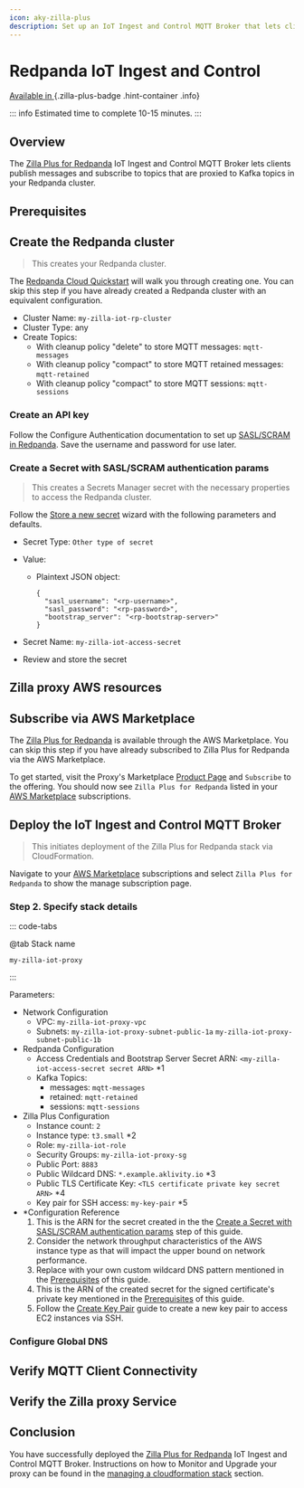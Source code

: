 ```yaml
---
icon: aky-zilla-plus
description: Set up an IoT Ingest and Control MQTT Broker that lets clients publish messages and subscribe to topics proxied to Kafka topics in your Redpanda cluster.
---
```


# Redpanda IoT Ingest and Control

[Available in <ZillaPlus/>](https://www.aklivity.io/products/zilla-plus)
{.zilla-plus-badge .hint-container .info}

::: info Estimated time to complete 10-15 minutes.
:::

## Overview

The [Zilla Plus for Redpanda](https://aws.amazon.com/marketplace/pp/prodview-sj4kquyndubiu) IoT Ingest and Control MQTT Broker lets clients publish messages and subscribe to topics that are proxied to Kafka topics in your Redpanda cluster.

## Prerequisites

<!-- @include: @partials/iot-ingest-control/prerequisites.md  -->

## Create the Redpanda cluster

> This creates your Redpanda cluster.

The [Redpanda Cloud Quickstart](https://docs.redpanda.com/current/get-started/quick-start-cloud/) will walk you through creating one. You can skip this step if you have already created a Redpanda cluster with an equivalent configuration.

- Cluster Name: `my-zilla-iot-rp-cluster`
- Cluster Type: any
- Create Topics:
  - With cleanup policy "delete" to store MQTT messages: `mqtt-messages`
  - With cleanup policy "compact" to store MQTT retained messages: `mqtt-retained`
  - With cleanup policy "compact" to store MQTT sessions: `mqtt-sessions`

### Create an API key

Follow the Configure Authentication documentation to set up [SASL/SCRAM in Redpanda](https://docs.redpanda.com/current/manage/security/authentication/#scram). Save the username and password for use later.

### Create a Secret with SASL/SCRAM authentication params

> This creates a Secrets Manager secret with the necessary properties to access the Redpanda cluster.

Follow the [Store a new secret](https://console.aws.amazon.com/secretsmanager/newsecret) wizard with the following parameters and defaults.

- Secret Type: `Other type of secret`
- Value:

  - Plaintext JSON object:

    ```json:no-line-numbers
    {
      "sasl_username": "<rp-username>",
      "sasl_password": "<rp-password>",
      "bootstrap_server": "<rp-bootstrap-server>"
    }
    ```

- Secret Name: `my-zilla-iot-access-secret`
- Review and store the secret

## Zilla proxy AWS resources

<!-- @include: @partials/iot-ingest-control/aws-resources.md  -->

## Subscribe via AWS Marketplace

The [Zilla Plus for Redpanda](https://aws.amazon.com/marketplace/pp/prodview-sj4kquyndubiu) is available through the AWS Marketplace. You can skip this step if you have already subscribed to Zilla Plus for Redpanda via the AWS Marketplace.

To get started, visit the Proxy's Marketplace [Product Page](https://aws.amazon.com/marketplace/pp/prodview-sj4kquyndubiu) and `Subscribe` to the offering. You should now see `Zilla Plus for Redpanda` listed in your [AWS Marketplace](https://console.aws.amazon.com/marketplace) subscriptions.

## Deploy the IoT Ingest and Control MQTT Broker

> This initiates deployment of the Zilla Plus for Redpanda stack via CloudFormation.

Navigate to your [AWS Marketplace](https://console.aws.amazon.com/marketplace) subscriptions and select `Zilla Plus for Redpanda` to show the manage subscription page.

<!-- @include: @partials/iot-ingest-control/cf-stack/s1-launch.md  -->

### Step 2. Specify stack details

::: code-tabs

@tab Stack name

```text:no-line-numbers
my-zilla-iot-proxy
```

:::

Parameters:

- Network Configuration
  - VPC: `my-zilla-iot-proxy-vpc`
  - Subnets: `my-zilla-iot-proxy-subnet-public-1a` `my-zilla-iot-proxy-subnet-public-1b`
- Redpanda Configuration
  - Access Credentials and Bootstrap Server Secret ARN: `<my-zilla-iot-access-secret secret ARN>` \*1
  - Kafka Topics:
    - messages: `mqtt-messages`
    - retained: `mqtt-retained`
    - sessions: `mqtt-sessions`
- Zilla Plus Configuration
  - Instance count: `2`
  - Instance type: `t3.small` \*2
  - Role: `my-zilla-iot-role`
  - Security Groups: `my-zilla-iot-proxy-sg`
  - Public Port: `8883`
  - Public Wildcard DNS: `*.example.aklivity.io` \*3
  - Public TLS Certificate Key: `<TLS certificate private key secret ARN>` \*4
  - Key pair for SSH access: `my-key-pair` \*5
- \*Configuration Reference
  1. This is the ARN for the secret created in the the [Create a Secret with SASL/SCRAM authentication params](#create-a-secret-with-sasl-scram-authentication-params) step of this guide.
  2. Consider the network throughput characteristics of the AWS instance type as that will impact the upper bound on network performance.
  3. Replace with your own custom wildcard DNS pattern mentioned in the [Prerequisites](#prerequisites) of this guide.
  4. This is the ARN of the created secret for the signed certificate's private key mentioned in the [Prerequisites](#prerequisites) of this guide.
  5. Follow the [Create Key Pair](../../how-tos/aws-services/create-key-pair.md) guide to create a new key pair to access EC2 instances via SSH.

<!-- @include: @partials/iot-ingest-control/cf-stack/s3-create.md  -->

### Configure Global DNS

<!-- @include: @partials/iot-ingest-control/configure-global-dns.md  -->

## Verify MQTT Client Connectivity

<!-- @include: @partials/iot-ingest-control/verify-mqtt-client-connectivity.md  -->

## Verify the Zilla proxy Service

<!-- @include: @partials/zilla-plus-proxy/verify-zilla-plus-proxy-service.md  -->

## Conclusion

You have successfully deployed the [Zilla Plus for Redpanda](https://aws.amazon.com/marketplace/pp/prodview-sj4kquyndubiu) IoT Ingest and Control MQTT Broker. Instructions on how to Monitor and Upgrade your <ZillaPlus/> proxy can be found in the [managing a cloudformation stack](../aws-services/manage-cloudformation-stack.md) section.
